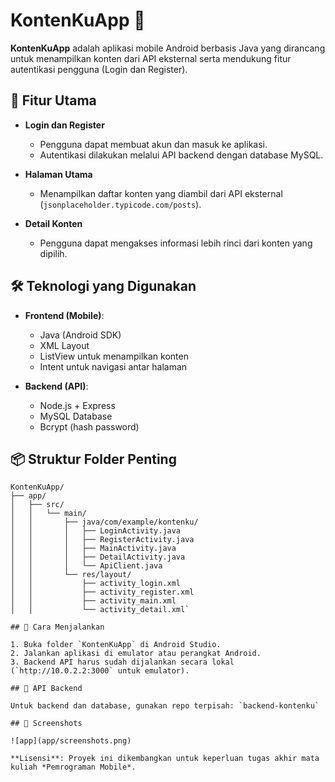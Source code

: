 # KontenKuApp 📱

**KontenKuApp** adalah aplikasi mobile Android berbasis Java yang dirancang untuk menampilkan konten dari API eksternal serta mendukung fitur autentikasi pengguna (Login dan Register).

## 🚀 Fitur Utama

- **Login dan Register**
  - Pengguna dapat membuat akun dan masuk ke aplikasi.
  - Autentikasi dilakukan melalui API backend dengan database MySQL.

- **Halaman Utama**
  - Menampilkan daftar konten yang diambil dari API eksternal (`jsonplaceholder.typicode.com/posts`).

- **Detail Konten**
  - Pengguna dapat mengakses informasi lebih rinci dari konten yang dipilih.

## 🛠 Teknologi yang Digunakan

- **Frontend (Mobile)**:
  - Java (Android SDK)
  - XML Layout
  - ListView untuk menampilkan konten
  - Intent untuk navigasi antar halaman

- **Backend (API)**:
  - Node.js + Express
  - MySQL Database
  - Bcrypt (hash password)

## 📦 Struktur Folder Penting

```
KontenKuApp/
├── app/
│   ├── src/
│   │   └── main/
│   │       ├── java/com/example/kontenku/
│   │       │   ├── LoginActivity.java
│   │       │   ├── RegisterActivity.java
│   │       │   ├── MainActivity.java
│   │       │   ├── DetailActivity.java
│   │       │   └── ApiClient.java
│   │       └── res/layout/
│   │           ├── activity_login.xml
│   │           ├── activity_register.xml
│   │           ├── activity_main.xml
│   │           └── activity_detail.xml`

## 🧪 Cara Menjalankan

1. Buka folder `KontenKuApp` di Android Studio.
2. Jalankan aplikasi di emulator atau perangkat Android.
3. Backend API harus sudah dijalankan secara lokal (`http://10.0.2.2:3000` untuk emulator).

## 📂 API Backend

Untuk backend dan database, gunakan repo terpisah: `backend-kontenku`

## 📸 Screenshots

![app](app/screenshots.png)

**Lisensi**: Proyek ini dikembangkan untuk keperluan tugas akhir mata kuliah *Pemrograman Mobile*.
